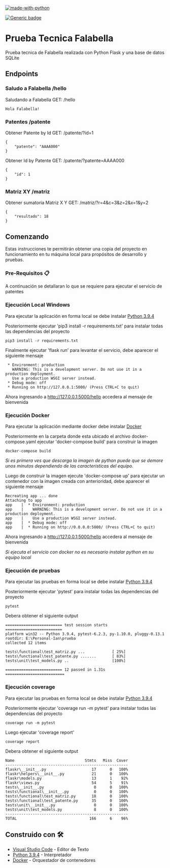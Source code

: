 [![made-with-python](https://img.shields.io/badge/Made%20with-Python-1f425f.svg)](https://www.python.org/)

[![Generic badge](https://img.shields.io/badge/coverage-96%25-green)](https://shields.io/)


# Prueba Tecnica Falabella
Prueba tecnica de Falabella realizada con Python Flask y una base de datos SQLite

## Endpoints

### Saludo a Falabella /hello
Saludando a Falabella
GET: /hello
```
Hola Falabella!
```

### Patentes /patente

Obtener Patente by Id 
GET: /patente/?id=1
```
{
    "patente": "AAAA000"
}
```

Obtener Id by Patente
GET: /patente/?patente=AAAA000
```
{
    "id": 1
}
```

### Matriz XY /matriz

Obtener sumatoria Matriz X Y
GET: /matriz/?r=4&c=3&z=2&x=1&y=2
```
{
    "resultado": 18
}
```


## Comenzando
Estas instrucciones te permitirán obtener una copia del proyecto en funcionamiento en tu máquina local para propósitos de desarrollo y pruebas.

### Pre-Requisitos 📋
A continuación se detallaran lo que se requiere para ejecutar el servicio de patentes

### Ejecución Local Windows

Para ejecutar la aplicación en forma local se debe instalar [Python 3.9.4](https://www.python.org/downloads/)

Posteriormente ejecutar 'pip3 install -r requirements.txt' para instalar todas las dependencias del proyecto
```
pip3 install -r requirements.txt
```

Finalmente ejecutar 'flask run' para levantar el servicio, debe aparecer el siguiente mensaje
```
 * Environment: production
   WARNING: This is a development server. Do not use it in a production deployment.
   Use a production WSGI server instead.
 * Debug mode: off
 * Running on http://127.0.0.1:5000/ (Press CTRL+C to quit)
```

Ahora ingresando a http://127.0.0.1:5000/hello accedera al mensaje de bienvenida

### Ejecución Docker

Para ejecutar la aplicación mediante docker debe instalar [Docker](https://docs.docker.com/docker-for-windows/install/) 

Posteriormente en la carpeta donde esta ubicado el archivo docker-compose.yaml ejecutar 'docker-compose build' para construir la imagen
```
docker-compose build
```
_Si es primera ves que descarga la imagen de python puede que se demore unos minutos dependiendo de las caracteristicas del equipo._

Luego de construir la imagen ejecute 'docker-compose up' para ejecutar un contenedor con la imagen creada con anterioridad, debe aparecer el siguiente mensaje

```
Recreating app ... done
Attaching to app
app    |  * Environment: production
app    |    WARNING: This is a development server. Do not use it in a production deployment.
app    |    Use a production WSGI server instead.
app    |  * Debug mode: off
app    |  * Running on http://0.0.0.0:5000/ (Press CTRL+C to quit)
```
Ahora ingresando a http://127.0.0.1:5000/hello accedera al mensaje de bienvenida

_Si ejecuta el servicio con docker no es necesario instalar python en su equipo local_

### Ejecución de pruebas

Para ejecutar las pruebas en forma local se debe instalar [Python 3.9.4](https://www.python.org/downloads/)

Posteriormente ejecutar 'pytest' para instalar todas las dependencias del proyecto
```
pytest
```
Debera obtener el siguiente output
```
========================= test session starts =========================
platform win32 -- Python 3.9.4, pytest-6.2.3, py-1.10.0, pluggy-0.13.1
rootdir: E:\Personal-Ian\prueba
collected 12 items

tests\functional\test_matriz.py ...            [ 25%]
tests\functional\test_patente.py .......       [ 83%]
tests\unit\test_models.py ..                   [100%] 

========================= 12 passed in 1.31s ==========================
```

### Ejecución coverage
Para ejecutar las pruebas en forma local se debe instalar [Python 3.9.4](https://www.python.org/downloads/)

Posteriormente ejecutar 'coverage run -m pytest' para instalar todas las dependencias del proyecto
```
coverage run -m pytest
```
Luego ejecutar 'coverage report'
```
coverage report
```

Debera obtener el siguiente output
```
Name                               Stmts   Miss  Cover
------------------------------------------------------
flaskr\__init__.py                    17      0   100%
flaskr\helpers\__init__.py            21      0   100%
flaskr\models.py                      13      1    92%
flaskr\views.py                       54      5    91%
tests\__init__.py                      0      0   100%
tests\functional\__init__.py           0      0   100%
tests\functional\test_matriz.py       18      0   100%
tests\functional\test_patente.py      35      0   100%
tests\unit\__init__.py                 0      0   100%
tests\unit\test_models.py              8      0   100%
------------------------------------------------------
TOTAL                                166      6    96%
```

## Construido con 🛠️

* [Visual Studio Code](https://code.visualstudio.com/download) - Editor de Texto
* [Python 3.9.4](https://www.python.org/downloads/) - Interpretador
* [Docker](https://docs.docker.com/docker-for-windows/install/) - Orquestador de contenedores
